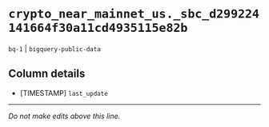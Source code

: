 # `crypto_near_mainnet_us._sbc_d299224141664f30a11cd4935115e82b`
`bq-1` | `bigquery-public-data`

## Column details
* [TIMESTAMP] `last_update`

-------------------------------------------------------------------------------
*Do not make edits above this line.*
